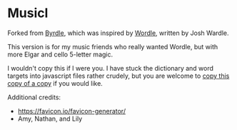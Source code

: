 # Musicl

Forked from [Byrdle](https://github.com/rbrignall/byrdle/), which was inspired by [Wordle](https://www.powerlanguage.co.uk/wordle/), written by Josh Wardle.

This version is for my music friends who really wanted Wordle, but with more Elgar and cello 5-letter magic.

I wouldn't copy this if I were you. I have stuck the dictionary and word targets into javascript files rather crudely, but you are welcome to [copy this copy of a copy](https://youtu.be/4frJxfrj_88) if you would like.

Additional credits:

- https://favicon.io/favicon-generator/
- Amy, Nathan, and Lily
